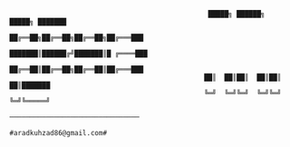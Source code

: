 
                                                     █████╗ ██████╗  █████╗ ███████
                                                    ██╔══██╗██╔══██╗██╔══██╗██╔═══███
                                                    ███████║██████╔╝███████║█ ╔════███
                                                    ██╔══██║██╔══██╗██╔══██║██╔═══███
                                                    ██║  ██║██║  ██║██║  ██║███████
                                                    ╚═╝  ╚═╝╚═╝  ╚═╝╚═╝  ╚═╝╚═════╝
                                                    ────────────────────────────────
                                                        #aradkuhzad86@gmail.com#



